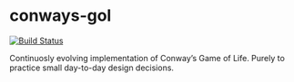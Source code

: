 # conways-gol

[![Build Status](https://travis-ci.com/liutaurasvilda/conways-gol.svg?branch=master)](https://travis-ci.com/liutaurasvilda/conways-gol)

Continuosly evolving implementation of Conway’s Game of Life. 
Purely to practice small day-to-day design decisions.
